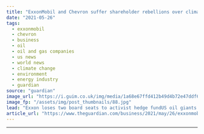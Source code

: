 ```yaml
---
title: "ExxonMobil and Chevron suffer shareholder rebellions over climate"
date: "2021-05-26"
tags: 
  - exxonmobil
  - chevron
  - business
  - oil
  - oil and gas companies
  - us news
  - world news
  - climate change
  - environment
  - energy industry
  - guardian
source: "guardian"
image_url: "https://i.guim.co.uk/img/media/1a68e67ffd412b49d4b72e47ddf65e5fd4e1e455/0_78_3387_2031/master/3387.jpg?width=460&quality=85&auto=format&fit=max&s=f479fc63b8f7105aca1eb2bf0e959ff2"
image_fp: "/assets/img/post_thumbnails/88.jpg"
lead: "Exxon loses two board seats to activist hedge fundUS oil giants ExxonMobil and Chevron have suffered shareholder rebellions from climate activists and disgruntled institutional investors over their failure to set a strategy for a low-carbon future.Ex..."
article_url: "https://www.theguardian.com/business/2021/may/26/exxonmobil-and-chevron-braced-for-showdown-over-climate"
---
```


---
